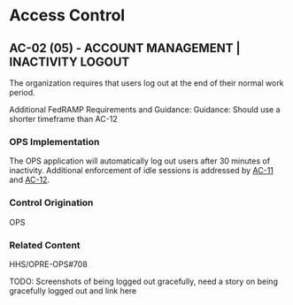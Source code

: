 # Access Control

## AC-02 (05) - ACCOUNT MANAGEMENT | INACTIVITY LOGOUT

The organization requires that users log out at the end of their normal work period.

Additional FedRAMP Requirements and Guidance:
Guidance: Should use a shorter timeframe than AC-12

### OPS Implementation

The OPS application will automatically log out users after 30 minutes of inactivity. Additional enforcement of idle sessions is addressed by [AC-11](ac-11.md) and [AC-12](./ac-12.md).

### Control Origination

OPS

### Related Content

HHS/OPRE-OPS#708

TODO: Screenshots of being logged out gracefully, need a story on being gracefully logged out and link here
